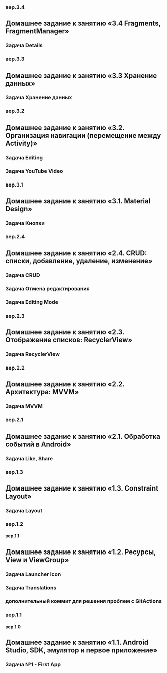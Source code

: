 ### вер.3.4
## Домашнее задание к занятию «3.4 Fragments, FragmentManager»
### Задача Details

### вер.3.3
## Домашнее задание к занятию «3.3 Хранение данных»
### Задача Хранение данных

### вер.3.2
## Домашнее задание к занятию «3.2. Организация навигации (перемещение между Activity)»
### Задача Editing
### Задача YouTube Video

### вер.3.1
## Домашнее задание к занятию «3.1. Material Design»
### Задача Кнопки

### вер.2.4
## Домашнее задание к занятию «2.4. CRUD: списки, добавление, удаление, изменение»
### Задача CRUD
### Задача Отмена редактирования
### Задача Editing Mode

### вер.2.3
## Домашнее задание к занятию «2.3. Отображение списков: RecyclerView»
### Задача RecyclerView

### вер.2.2
## Домашнее задание к занятию «2.2. Архитектура: MVVM»
### Задача MVVM

### вер.2.1
## Домашнее задание к занятию «2.1. Обработка событий в Android»
### Задача Like, Share

### вер.1.3
## Домашнее задание к занятию «1.3. Constraint Layout»
### Задача Layout

### вер.1.2
#### вер.1.1

## Домашнее задание к занятию «1.2. Ресурсы, View и ViewGroup»
### Задача Launcher Icon
### Задача Translations
### дополнительный коммит для решения проблем с GitActions


### вер.1.1
#### вер.1.0
## Домашнее задание к занятию «1.1. Android Studio, SDK, эмулятор и первое приложение»
### Задача №1 - First App
